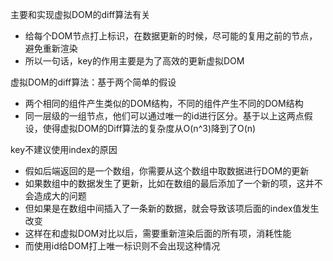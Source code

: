 主要和实现虚拟DOM的diff算法有关

* 给每个DOM节点打上标识，在数据更新的时候，尽可能的复用之前的节点，避免重新渲染
* 所以一句话，key的作用主要是为了高效的更新虚拟DOM

虚拟DOM的diff算法：基于两个简单的假设

* 两个相同的组件产生类似的DOM结构，不同的组件产生不同的DOM结构
* 同一层级的一组节点，他们可以通过唯一的id进行区分。基于以上这两点假设，使得虚拟DOM的Diff算法的复杂度从O(n^3)降到了O(n)

key不建议使用index的原因

* 假如后端返回的是一个数组，你需要从这个数组中取数据进行DOM的更新
* 如果数组中的数据发生了更新，比如在数组的最后添加了一个新的项，这并不会造成大的问题
* 但如果是在数组中间插入了一条新的数据，就会导致该项后面的index值发生改变
* 这样在和虚拟DOM对比以后，需要重新渲染后面的所有项，消耗性能
* 而使用id给DOM打上唯一标识则不会出现这种情况